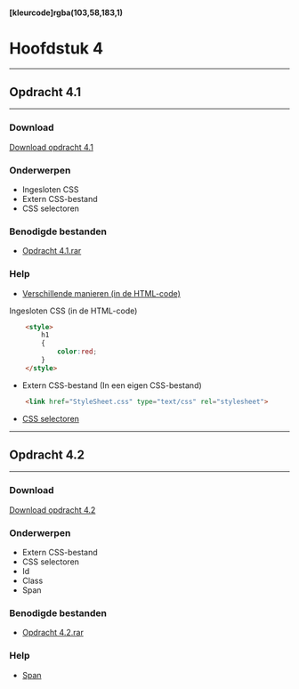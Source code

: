 #### [kleurcode]rgba(103,58,183,1)

# Hoofdstuk 4

---
## Opdracht 4.1
---

### Download
<a href="https://elo.kw1c.nl/CMS/Studie/811%20ICT-Academie/811%20VakkenInhoud/%5BB.14%20HTM%5D%20HTMLCSS/Productie/02.%20Opdrachten/Hoofdstuk%204/Opdracht%204.1.pdf" target="_blank">Download opdracht 4.1</a>

### Onderwerpen
*   Ingesloten CSS
*   Extern CSS-bestand
*   CSS selectoren

### Benodigde bestanden
*   <a href="https://elo.kw1c.nl/CMS/Studie/811%20ICT-Academie/811%20VakkenInhoud/%5BB.14%20HTM%5D%20HTMLCSS/Productie/02.%20Opdrachten/Hoofdstuk%204/Resources/Opdracht%204.1.rar" target="_blank">Opdracht 4.1.rar</a>

### Help
*   <a href="http://www.w3schools.com/css/css_howto.asp" target="_blank">Verschillende manieren (in de HTML-code)</a>

Ingesloten CSS (in de HTML-code)

```html
    <style>
        h1
        {
            color:red;
        }
    </style>
```

*   Extern CSS-bestand (In een eigen CSS-bestand)

```html
    <link href="StyleSheet.css" type="text/css" rel="stylesheet">
```

*   <a href="http://www.w3schools.com/cssref/css_selectors.asp" target="_blank">CSS selectoren</a>

---
## Opdracht 4.2
---

### Download
<a href="https://elo.kw1c.nl/CMS/Studie/811%20ICT-Academie/811%20VakkenInhoud/%5BB.14%20HTM%5D%20HTMLCSS/Productie/02.%20Opdrachten/Hoofdstuk%204/Opdracht%204.2.pdf" target="_blank">Download opdracht 4.2</a>

### Onderwerpen
*   Extern CSS-bestand
*   CSS selectoren
*   Id
*   Class
*   Span

### Benodigde bestanden
*   <a href="https://elo.kw1c.nl/CMS/Studie/811%20ICT-Academie/811%20VakkenInhoud/%5BB.14%20HTM%5D%20HTMLCSS/Productie/02.%20Opdrachten/Hoofdstuk%204/Resources/Opdracht%204.2.rar" target="_blank">Opdracht 4.2.rar</a>

### Help
*   <a href="http://www.w3schools.com/tags/tag_span.asp" target="_blank">Span</a>